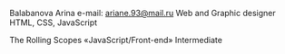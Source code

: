 Balabanova Arina
e-mail: ariane.93@mail.ru
Web and Graphic designer
HTML, CSS, JavaScript


The Rolling Scopes «JavaScript/Front-end»
Intermediate
